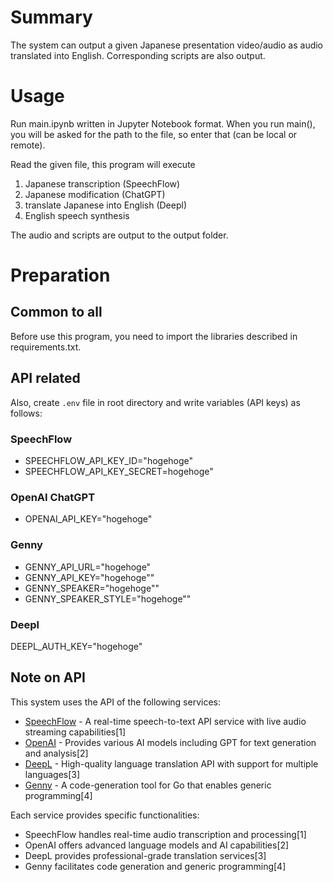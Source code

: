 # Summary
The system can output a given Japanese presentation video/audio as audio translated into English. Corresponding scripts are also output.

# Usage
Run main.ipynb written in Jupyter Notebook format.
When you run main(), you will be asked for the path to the file, so enter that (can be local or remote).

Read the given file, this program will execute

1. Japanese transcription (SpeechFlow)
2. Japanese modification (ChatGPT)
3. translate Japanese into English (Deepl)
4. English speech synthesis

The audio and scripts are output to the output folder.

# Preparation
## Common to all
Before use this program, you need to import the libraries described in requirements.txt.

## API related
Also, create `.env` file in root directory and write variables (API keys) as follows:

### SpeechFlow
- SPEECHFLOW_API_KEY_ID="hogehoge"
- SPEECHFLOW_API_KEY_SECRET=hogehoge"
### OpenAI ChatGPT
- OPENAI_API_KEY="hogehoge"
### Genny
- GENNY_API_URL="hogehoge"
- GENNY_API_KEY="hogehoge""
- GENNY_SPEAKER="hogehoge""
- GENNY_SPEAKER_STYLE="hogehoge""
### Deepl
DEEPL_AUTH_KEY="hogehoge"

## Note on API
This system uses the API of the following services:

- [SpeechFlow](https://docs.speechmatics.com/flow/flow-api-ref) - A real-time speech-to-text API service with live audio streaming capabilities[1]
- [OpenAI](https://platform.openai.com/docs/api-reference) - Provides various AI models including GPT for text generation and analysis[2]
- [DeepL](https://github.com/DeepLcom/deepl-python) - High-quality language translation API with support for multiple languages[3]
- [Genny](https://github.com/cheekybits/genny) - A code-generation tool for Go that enables generic programming[4]

Each service provides specific functionalities:
- SpeechFlow handles real-time audio transcription and processing[1]
- OpenAI offers advanced language models and AI capabilities[2]
- DeepL provides professional-grade translation services[3]
- Genny facilitates code generation and generic programming[4]